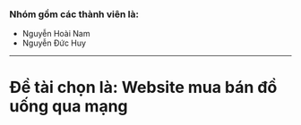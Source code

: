 <h3>Nhóm gồm các thành viên là:</h3>
<ul>
    <li>Nguyễn Hoài Nam</li>
    <li>Nguyễn Đức Huy</li>
</ul>
<hr>
<h1>Đề tài chọn là: <strong>Website mua bán đồ uống qua mạng</strong></h1>

